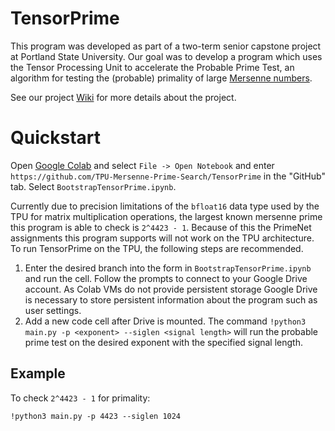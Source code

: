 # TensorPrime

This program was developed as part of a two-term senior capstone project at Portland State University. Our goal was to develop a program which uses the Tensor Processing Unit to accelerate the Probable Prime Test, an algorithm for testing the (probable) primality of large [Mersenne numbers](https://mathworld.wolfram.com/MersenneNumber.html).

See our project [Wiki](https://github.com/TPU-Mersenne-Prime-Search/TensorPrime/wiki) for more details about the project.

# Quickstart
Open [Google Colab](https://github.com/TPU-Mersenne-Prime-Search/TensorPrime) and select `File -> Open Notebook` and enter `https://github.com/TPU-Mersenne-Prime-Search/TensorPrime` in the "GitHub" tab. Select `BootstrapTensorPrime.ipynb`.

Currently due to precision limitations of the `bfloat16` data type used by the TPU for matrix multiplication operations, the largest known mersenne prime this program is able to check is `2^4423 - 1`. Because of this the PrimeNet assignments this program supports will not work on the TPU architecture. To run TensorPrime on the TPU, the following steps are recommended.

1. Enter the desired branch into the form in `BootstrapTensorPrime.ipynb` and run the cell. Follow the prompts to connect to your Google Drive account. As Colab VMs do not provide persistent storage Google Drive is necessary to store persistent information about the program such as user settings.
2. Add a new code cell after Drive is mounted. The command `!python3 main.py -p <exponent> --siglen <signal length>` will run the probable prime test on the desired exponent with the specified signal length.

## Example

To check `2^4423 - 1` for primality:

```
!python3 main.py -p 4423 --siglen 1024
```
